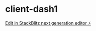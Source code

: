 # client-dash1

[Edit in StackBlitz next generation editor ⚡️](https://stackblitz.com/~/github.com/seeyouspacecowboy95/client-dash1)